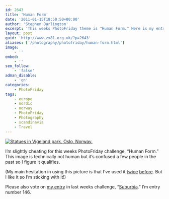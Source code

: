 ```yaml
---
id: 2643
title: 'Human Form'
date: '2011-01-15T18:50:50+00:00'
author: 'Stephen Darlington'
excerpt: 'This weeks PhotoFriday theme is "Human Form." Here is my entry.'
layout: post
guid: 'http://www.zx81.org.uk/?p=2643'
aliases: ['/photography/photofriday/human-form.html']
image:
    - ''
embed:
    - ''
seo_follow:
    - 'false'
adman_disable:
    - 'on'
categories:
    - PhotoFriday
tags:
    - europe
    - nordic
    - norway
    - PhotoFriday
    - Photography
    - scandinavia
    - Travel
---
```


[![Statues in Vigeland park, Oslo, Norway.](https://i0.wp.com/farm5.staticflickr.com/4127/5195011457_8e5b313a9d.jpg?resize=333%2C500)](http://www.flickr.com/photos/stephendarlington/5195011457/ "Statues in Vigeland park, Oslo, Norway. by stephendarlington, on Flickr")

I’m slightly cheating for this weeks PhotoFriday challenge, “Human Form.” This image is technically not human but it’s confused a few people in the past so I figure it qualifies.

(My main hesitation in using this picture is that I’ve used it [twice](/photography/photofriday/black.html) [before](/photography/photofriday/monochrome.html). But I like it so I’m sticking with it!)

Please also vote on [my entry](/photography/photofriday/suburbia.html) in last weeks challenge, “[Suburbia](http://www.photofriday.com/linkviewer.php?id=1047).” I’m entry number 146.